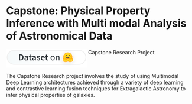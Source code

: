 # Capstone: Physical Property Inference with Multi modal Analysis of Astronomical Data 
<a href="https://huggingface.co/ekusu"><img src="assets/dataset-on-hf-sm.svg" alt="Dataset on Hugging Face" align="top"></a>
Capstone Research Project

The Capstone Research project involves the study of using Multimodal Deep Learning architectures achieved
through a variety of deep learning and contrastive learning fusion techniques for Extragalactic Astronomy to infer physical properties of galaxies.
